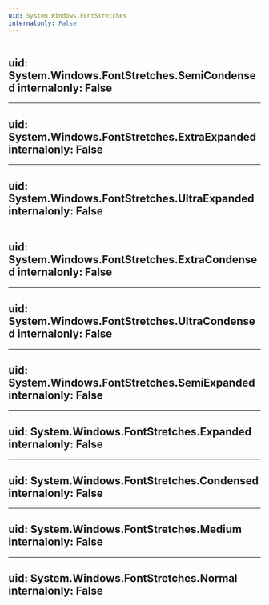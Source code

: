 ```yaml
---
uid: System.Windows.FontStretches
internalonly: False
---
```


---
uid: System.Windows.FontStretches.SemiCondensed
internalonly: False
---

---
uid: System.Windows.FontStretches.ExtraExpanded
internalonly: False
---

---
uid: System.Windows.FontStretches.UltraExpanded
internalonly: False
---

---
uid: System.Windows.FontStretches.ExtraCondensed
internalonly: False
---

---
uid: System.Windows.FontStretches.UltraCondensed
internalonly: False
---

---
uid: System.Windows.FontStretches.SemiExpanded
internalonly: False
---

---
uid: System.Windows.FontStretches.Expanded
internalonly: False
---

---
uid: System.Windows.FontStretches.Condensed
internalonly: False
---

---
uid: System.Windows.FontStretches.Medium
internalonly: False
---

---
uid: System.Windows.FontStretches.Normal
internalonly: False
---
